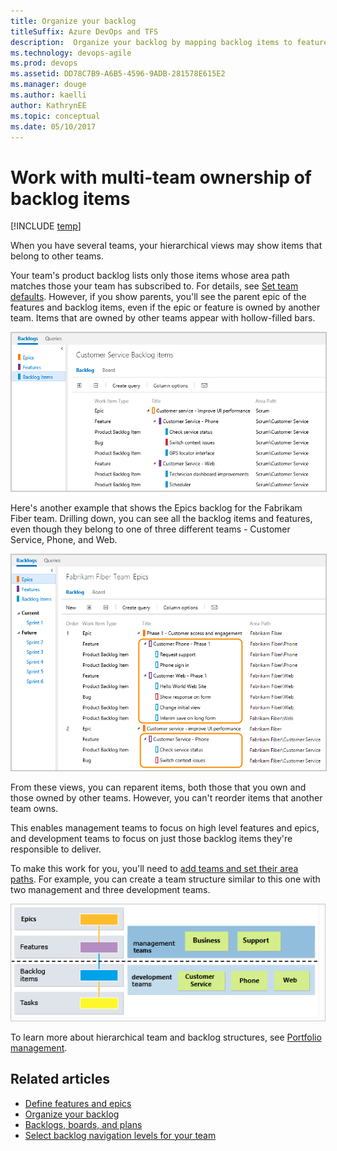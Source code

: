 ```yaml
---
title: Organize your backlog
titleSuffix: Azure DevOps and TFS
description:  Organize your backlog by mapping backlog items to features, and features to epics in Azure Boards & Team Foundation Server  
ms.technology: devops-agile
ms.prod: devops
ms.assetid: DD78C7B9-A6B5-4596-9ADB-281578E615E2  
ms.manager: douge
ms.author: kaelli
author: KathrynEE
ms.topic: conceptual
ms.date: 05/10/2017
--- 
```


# Work with multi-team ownership of backlog items  

[!INCLUDE [temp](../../_shared/version-vsts-tfs-all-versions.md)]

<a id="multi-team">  </a>

When you have several teams, your hierarchical views may show items that belong to other teams.  

Your team's product backlog lists only those items whose area path matches those your team has subscribed to. For details, see [Set team defaults](../../organizations/settings/set-team-defaults.md). However, if you show parents, 
you'll see the parent epic of the features and backlog items, even if the epic or feature is owned by another team. 
Items that are owned by other teams appear with hollow-filled bars.  

<img src="_img/ALM_OB_CustServTeamBacklog.png" alt="Team backlog is filtered based on area path ownership" style="border: 1px solid #C3C3C3;" />  

Here's another example that shows the Epics backlog for the Fabrikam Fiber team. 
Drilling down, you can see all the backlog items and features, even though they 
belong to one of three different teams - Customer Service, Phone, and Web.  
 
<img src="_img/ALM_OB_MutliTeamOwnershipEpics.png" alt="Drill-down of Epics showing features and backlog items owned by other teams" style="border: 1px solid #C3C3C3;" />  

From these views, you can reparent items, both those that you own and those owned by other teams. 
However, you can't reorder items that another team owns.  

This enables management teams to focus on high level features and epics, and development teams 
to focus on just those backlog items they're responsible to deliver. 

To make this work for you, you'll need to [add teams and set their area paths](../../organizations/settings/add-teams.md). 
For example, you can create a team structure similar to this one with two management and three development teams.

![Conceptual image of backlogs and multi-team ownership](_img/ALM_OB_MultiTeam_C.png)

To learn more about hierarchical team and backlog structures, see [Portfolio management](../plans/portfolio-management.md).


## Related articles

- [Define features and epics](define-features-epics.md)
- [Organize your backlog](organize-backlog.md)
- [Backlogs, boards, and plans](backlogs-boards-plans.md)  
- [Select backlog navigation levels for your team](../../organizations/settings/select-backlog-navigation-levels.md)  